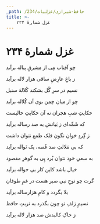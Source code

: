 ```yaml
---
_path: /حافظ-شیرازی/غزلیات/234
title: >-
    غزل شمارهٔ ۲۳۴
---
```

# غزل شمارهٔ ۲۳۴

<div class="b" id="bn1"><div class="m1"><p>چو آفتاب مِی از مشرقِ پیاله برآید</p></div>
<div class="m2"><p>ز باغِ عارِضِ ساقی هزار لاله برآید</p></div></div>
<div class="b" id="bn2"><div class="m1"><p>نسیم در سرِ گُل بشکند کُلالهٔ سنبل</p></div>
<div class="m2"><p>چو از میانِ چمن بویِ آن کُلاله برآید</p></div></div>
<div class="b" id="bn3"><div class="m1"><p>حکایتِ شبِ هجران نه آن حکایتِ حالیست</p></div>
<div class="m2"><p>که شَمِّه‌ای ز بَیانش به صد رساله برآید</p></div></div>
<div class="b" id="bn4"><div class="m1"><p>ز گِردِ خوانِ نگونِ فلک طمع نتوان داشت</p></div>
<div class="m2"><p>که بی مَلالتِ صد غُصه، یک نَواله برآید</p></div></div>
<div class="b" id="bn5"><div class="m1"><p>به سعیِ خود نتوان بُرد پِی به گوهرِ مقصود</p></div>
<div class="m2"><p>خیال باشد کاین کار بی حواله برآید</p></div></div>
<div class="b" id="bn6"><div class="m1"><p>گرت چو نوحِ نبی صبر هست در غمِ طوفان</p></div>
<div class="m2"><p>بلا بگردد و کامِ هزارساله برآید</p></div></div>
<div class="b" id="bn7"><div class="m1"><p>نسیمِ زلفِ تو چون بگذرد به تربتِ حافظ</p></div>
<div class="m2"><p>ز خاکِ کالبدش صد هزار لاله برآید</p></div></div>
